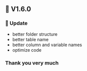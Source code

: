 ## 🔖 V1.6.0
### 🌴 Update
- better folder structure
- better table name
- better column and variable names
- optimize code


### Thank you very much

